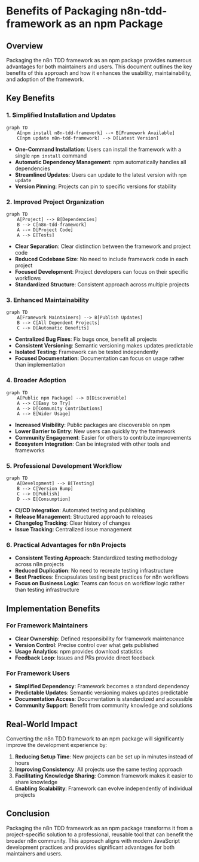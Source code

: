 # Benefits of Packaging n8n-tdd-framework as an npm Package

## Overview

Packaging the n8n TDD framework as an npm package provides numerous advantages for both maintainers and users. This document outlines the key benefits of this approach and how it enhances the usability, maintainability, and adoption of the framework.

## Key Benefits

### 1. Simplified Installation and Updates

```mermaid
graph TD
    A[npm install n8n-tdd-framework] --> B[Framework Available]
    C[npm update n8n-tdd-framework] --> D[Latest Version]
```

- **One-Command Installation**: Users can install the framework with a single `npm install` command
- **Automatic Dependency Management**: npm automatically handles all dependencies
- **Streamlined Updates**: Users can update to the latest version with `npm update`
- **Version Pinning**: Projects can pin to specific versions for stability

### 2. Improved Project Organization

```mermaid
graph TD
    A[Project] --> B[Dependencies]
    B --> C[n8n-tdd-framework]
    A --> D[Project Code]
    A --> E[Tests]
```

- **Clear Separation**: Clear distinction between the framework and project code
- **Reduced Codebase Size**: No need to include framework code in each project
- **Focused Development**: Project developers can focus on their specific workflows
- **Standardized Structure**: Consistent approach across multiple projects

### 3. Enhanced Maintainability

```mermaid
graph TD
    A[Framework Maintainers] --> B[Publish Updates]
    B --> C[All Dependent Projects]
    C --> D[Automatic Benefits]
```

- **Centralized Bug Fixes**: Fix bugs once, benefit all projects
- **Consistent Versioning**: Semantic versioning makes updates predictable
- **Isolated Testing**: Framework can be tested independently
- **Focused Documentation**: Documentation can focus on usage rather than implementation

### 4. Broader Adoption

```mermaid
graph TD
    A[Public npm Package] --> B[Discoverable]
    A --> C[Easy to Try]
    A --> D[Community Contributions]
    A --> E[Wider Usage]
```

- **Increased Visibility**: Public packages are discoverable on npm
- **Lower Barrier to Entry**: New users can quickly try the framework
- **Community Engagement**: Easier for others to contribute improvements
- **Ecosystem Integration**: Can be integrated with other tools and frameworks

### 5. Professional Development Workflow

```mermaid
graph TD
    A[Development] --> B[Testing]
    B --> C[Version Bump]
    C --> D[Publish]
    D --> E[Consumption]
```

- **CI/CD Integration**: Automated testing and publishing
- **Release Management**: Structured approach to releases
- **Changelog Tracking**: Clear history of changes
- **Issue Tracking**: Centralized issue management

### 6. Practical Advantages for n8n Projects

- **Consistent Testing Approach**: Standardized testing methodology across n8n projects
- **Reduced Duplication**: No need to recreate testing infrastructure
- **Best Practices**: Encapsulates testing best practices for n8n workflows
- **Focus on Business Logic**: Teams can focus on workflow logic rather than testing infrastructure

## Implementation Benefits

### For Framework Maintainers

- **Clear Ownership**: Defined responsibility for framework maintenance
- **Version Control**: Precise control over what gets published
- **Usage Analytics**: npm provides download statistics
- **Feedback Loop**: Issues and PRs provide direct feedback

### For Framework Users

- **Simplified Dependency**: Framework becomes a standard dependency
- **Predictable Updates**: Semantic versioning makes updates predictable
- **Documentation Access**: Documentation is standardized and accessible
- **Community Support**: Benefit from community knowledge and solutions

## Real-World Impact

Converting the n8n TDD framework to an npm package will significantly improve the development experience by:

1. **Reducing Setup Time**: New projects can be set up in minutes instead of hours
2. **Improving Consistency**: All projects use the same testing approach
3. **Facilitating Knowledge Sharing**: Common framework makes it easier to share knowledge
4. **Enabling Scalability**: Framework can evolve independently of individual projects

## Conclusion

Packaging the n8n TDD framework as an npm package transforms it from a project-specific solution to a professional, reusable tool that can benefit the broader n8n community. This approach aligns with modern JavaScript development practices and provides significant advantages for both maintainers and users.